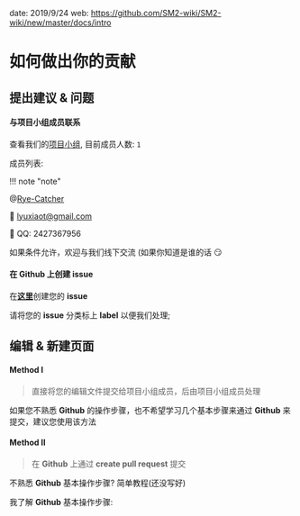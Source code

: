 date: 2019/9/24
web: https://github.com/SM2-wiki/SM2-wiki/new/master/docs/intro

# 如何做出你的贡献

## 提出建议 & 问题

#### 与项目小组成员联系

查看我们的[项目小组](https://github.com/SM2-wiki), 目前成员人数: ``1``

成员列表:

!!! note "note"
 
  @[Rye-Catcher](https://github.com/Rye-Catcher)

  :email: lyuxiaot@gmail.com
  
  :speech_balloon: QQ: 2427367956 

如果条件允许，欢迎与我们线下交流 (如果你知道是谁的话 :smirk:



#### 在 **Github** 上创建 **issue**

在[**这里**](https://github.com/SM2-wiki/SM2-wiki/issues)创建您的 **issue**

请将您的 **issue** 分类标上 **label** 以便我们处理;


## 编辑 & 新建页面

#### Method I

>直接将您的编辑文件提交给项目小组成员，后由项目小组成员处理 

如果您不熟悉 **Github** 的操作步骤，也不希望学习几个基本步骤来通过 **Github** 来提交，建议您使用该方法


  
#### Method II

>在 **Github** 上通过 **create pull request** 提交

不熟悉 **Github** 基本操作步骤? 简单教程(还没写好)

我了解 **Github** 基本操作步骤:


